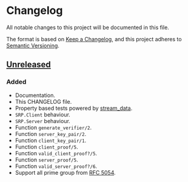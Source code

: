 # Changelog
All notable changes to this project will be documented in this file.

The format is based on [Keep a Changelog](https://keepachangelog.com/en/1.0.0/),
and this project adheres to [Semantic Versioning](https://semver.org/spec/v2.0.0.html).

## [Unreleased]
### Added
- Documentation.
- This CHANGELOG file.
- Property based tests powered by [stream_data].
- `SRP.Client` behaviour.
- `SRP.Server` behaviour.
- Function `generate_verifier/2`.
- Function `server_key_pair/2`.
- Function `client_key_pair/1`.
- Function `client_proof/5`.
- Function `valid_client_proof?/5`.
- Function `server_proof/5`.
- Function `valid_server_proof?/6`.
- Support all prime group from [RFC 5054].

[Unreleased]: https://github.com/thiamsantos/srp-elixir/compare/HEAD...HEAD
[stream_data]: https://hex.pm/packages/stream_data
[RFC 5054]: https://tools.ietf.org/html/rfc5054
